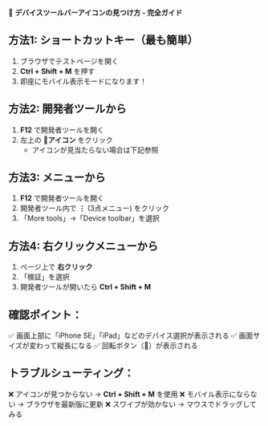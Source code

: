 📱 **デバイスツールバーアイコンの見つけ方 - 完全ガイド**

## 方法1: ショートカットキー（最も簡単）
1. ブラウザでテストページを開く
2. **Ctrl + Shift + M** を押す
3. 即座にモバイル表示モードになります！

## 方法2: 開発者ツールから
1. **F12** で開発者ツールを開く
2. 左上の **📱アイコン** をクリック
   - アイコンが見当たらない場合は下記参照

## 方法3: メニューから
1. **F12** で開発者ツールを開く
2. 開発者ツール内で **⋮** (3点メニュー) をクリック
3. 「More tools」→「Device toolbar」を選択

## 方法4: 右クリックメニューから
1. ページ上で **右クリック**
2. 「検証」を選択
3. 開発者ツールが開いたら **Ctrl + Shift + M**

## 確認ポイント：
✅ 画面上部に「iPhone SE」「iPad」などのデバイス選択が表示される
✅ 画面サイズが変わって縦長になる
✅ 回転ボタン（🔄）が表示される

## トラブルシューティング：
❌ アイコンが見つからない → **Ctrl + Shift + M** を使用
❌ モバイル表示にならない → ブラウザを最新版に更新
❌ スワイプが効かない → マウスでドラッグしてみる
